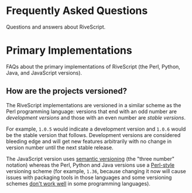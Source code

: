 # Frequently Asked Questions

Questions and answers about RiveScript.

# Primary Implementations

FAQs about the primary implementations of RiveScript (the Perl, Python, Java,
and JavaScript versions).

## How are the projects versioned?

The RiveScript implementations are versioned in a similar scheme as the Perl
programming language: versions that end with an odd number are
*development versions* and those with an even number are *stable versions*.

For example, `1.0.5` would indicate a development version and `1.0.6` would be
the stable version that follows. Development versions are considered bleeding
edge and will get new features arbitrarily with no change in version number
until the next stable release.

The JavaScript version uses [semantic versioning](http://semver.org/) (the
"three number" notation) whereas the Perl, Python and Java versions use a
[Perl-style](http://perldoc.perl.org/perlmodstyle.html#Version-numbering)
versioning scheme (for example, `1.36`, because changing it now will cause
issues with packaging tools in those languages and some versioning schemes
[don't work well](http://www.dagolden.com/index.php/369/version-numbers-should-be-boring/)
in some programming languages).
